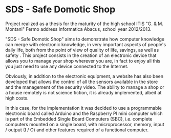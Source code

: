 # SDS - Safe Domotic Shop

Project realized as a thesis for the maturity of the high school ITIS "G. & M. Montani" Fermo address Informatica Abacus, school year 2012/2013.

"SDS - Safe Domotic Shop" aims to demonstrate how computer knowledge can merge with electronic knowledge, in very important aspects of people's daily life, both from the point of view of quality of life, savings, as well as safety .
This project consists in the creation of an electronic device that allows you to manage your shop wherever you are, in fact to enjoy all this you just need to use any device connected to the Internet.

Obviously, in addition to the electronic equipment, a website has also been developed that allows the control of all the sensors available in the store and the management of the security video. The ability to manage a shop or a house remotely is not science fiction, it is already implemented, albeit at high costs.

In this case, for the implementation it was decided to use a programmable electronic board called Arduino and the Raspberry PI mini computer which is part of the Embedded Single Board Computers (SBC), i.e. complete computers mounted on a single board, with microprocessor, memory, input / output (I / O) and other features required of a functional computer.
